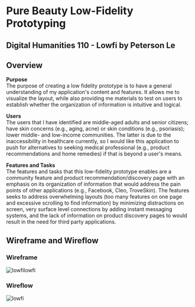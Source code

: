 # Pure Beauty Low-Fidelity Prototyping

## Digital Humanities 110 - Lowfi by Peterson Le
## Overview
**Purpose** <br/>
The purpose of creating a low fidelity prototype is to have a general understanding of my application's content and features. It allows me to visualize the layout, while also providing me materials to test on users to establish whether the organization of information is intuitive and logical.
 
**Users** <br/>
The users that I have identified are middle-aged adults and senior citizens; have skin concerns (e.g., aging, acne) or skin conditions (e.g., psoriasis); lower middle- and low-income communities. The latter is due to the inaccessibility in healthcare currently, so I would like this application to push for alternatives to seeking medical professional (e.g., product recommendations and home remedies) if that is beyond a user's means.

**Features and Tasks** <br/>
The features and tasks that this low-fidelity prototype enables are a community feature and product recommendation/discovery page with an emphasis on its organization of information that would address the pain points of other applications (e.g., Facebook, Cleo, TroveSkin). The features seeks to address overwhelming layouts (too many features on one page and excessive scrolling to find information) by minimizing distractions on screen, very surface level connections by adding instant messaging systems, and the lack of information on product discovery pages to would result in the need for third party applications.

## Wireframe and Wireflow
### Wireframe
![lowfilowfi](https://user-images.githubusercontent.com/63027004/116832225-b82f7b00-ab68-11eb-885b-01d41a002345.png)
### Wireflow
![lowfi](https://user-images.githubusercontent.com/63027004/116832234-ca111e00-ab68-11eb-9637-7933fc0f35be.png)
